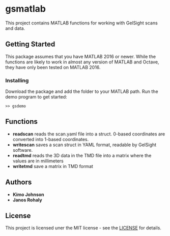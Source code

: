 # gsmatlab
This project contains MATLAB functions for working with GelSight scans and data. 

## Getting Started

This package assumes that you have MATLAB 2016 or newer. While the functions are likely to work in almost any version of MATLAB and Octave, they have only been tested on MATLAB 2016.

### Installing

Download the package and add the folder to your MATLAB path. Run the demo
program to get started:
~~~
>> gsdemo
~~~


## Functions

 * **readscan** reads the scan.yaml file into a struct. 0-based coordinates are converted into 1-based coordinates.
 * **writescan** saves a scan struct in YAML format, readable by GelSight software.
 * **readtmd** reads the 3D data in the TMD file into a matrix where the values are in millimeters
 * **writetmd** save a matrix in TMD format


## Authors
 * **Kimo Johnson**
 * **Janos Rohaly**
 
 ## License
 
 This project is licensed uner the MIT license - see the [LICENSE](LICENSE) for details.
